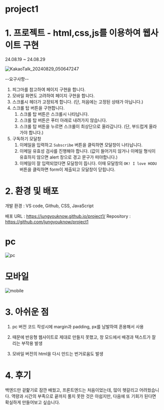 # project1
# 1. 프로젝트 - html,css,js를 이용하여 웹사이트 구현

24.08.19 ~ 24.08.29

![KakaoTalk_20240829_050647247](https://github.com/user-attachments/assets/65aade20-bf09-4d7c-892b-7086a3bda774)

--요구사항--

1. 피그마를 참고하여 페이지 구현을 합니다.
2. 모바일 화면도 고려하여 페이지 구현을 합니다.
3. 스크롤시 헤더가 고정되게 합니다. (단, 처음에는 고정된 상태가 아닙니다.)
4. 스크롤 탑 버튼을 구현합니다. 
    1. 스크롤 탑 버튼은 스크롤시 나타납니다.
    2. 스크롤 탑 버튼은 푸터 아래로 내려가지 않습니다.
    3. 스크롤 탑 버튼을 누르면 스크롤이 최상단으로 올라갑니다. (단, 부드럽게 올라가야 합니다.)
5. 구독하기 모달창
    1. 이메일을 입력하고 `Subscribe` 버튼을 클릭하면 모달창이 나타납니다.
    2. 이메일 유효성 검사를 진행해야 합니다. (값이 들어가지 않거나 이메일 형식이 유효하지 않으면 alert 창으로 경고 문구가 떠야합니다.)
    3. 이메일이 잘 입력되었다면 모달창이 뜹니다. 이때 모달창의 `OK! I love HODU` 버튼을 클릭하면 form이 제출되고 모달창이 닫힙니다.



# 2. 환경 및 배포

개발 환경 : VS code, Github, CSS, JavaScript

배포 URL : https://jungyouknow.github.io/project1/
Repository : https://github.com/jungyouknow/project1


# pc
![pc](https://github.com/user-attachments/assets/2ce1500f-2a6b-45ab-ab31-fc9ba894595f)

# 모바일
![mobile](https://github.com/user-attachments/assets/7e11bb77-2cdb-459b-8ed1-a1aaa19ab8d1)




# 3. 아쉬운 점

1. pc 버전 코드 작성시에 margin과 padding, px를 남발하여 혼용해서 사용
 
2. 때문에 반응형 웹사이트로 제대로 만들지 못했고, 창 모드에서 배경과 텍스트가 잘리는 부작용 발생

3. 모바일 버전의 html을 다시 만드는 번거로움도 발생



# 4. 후기

백엔드만 겉핥기로 잠깐 배웠고, 프론트엔드는 처음이었는데, 많이 헷갈리고 어려웠습니다.
역량과 시간의 부족으로 끝까지 풀지 못한 것은 아쉽지만, 다음에 또 기회가 된다면 확실하게 만들어보고 싶습니다.
